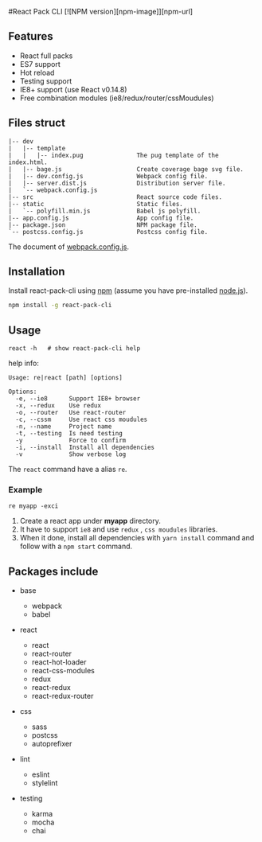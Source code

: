 #React Pack CLI [![NPM version][npm-image]][npm-url] 

## Features

* React full packs
* ES7 support
* Hot reload
* Testing support
* IE8+ support (use React v0.14.8)
* Free combination modules (ie8/redux/router/cssMoudules)


## Files struct
```
|-- dev
|   |-- template
|   |   |-- index.pug				The pug template of the index.html.
|   |-- bage.js						Create coverage bage svg file.
|   |-- dev.config.js				Webpack config file.
|   |-- server.dist.js				Distribution server file.
|   `-- webpack.config.js
|-- src								React source code files.
|-- static							Static files.
|   `-- polyfill.min.js				Babel js polyfill.
|-- app.config.js					App config file.
|-- package.json					NPM package file.
`-- postcss.config.js				Postcss config file.

```

The document of [webpack.config.js](app.config.md).


## Installation

Install react-pack-cli using [npm](https://www.npmjs.com/) (assume you have pre-installed [node.js](https://nodejs.org/)).

```bash
npm install -g react-pack-cli
```

## Usage

```
react -h   # show react-pack-cli help 
```
help info:
```
Usage: re|react [path] [options]

Options:
  -e, --ie8      Support IE8+ browser
  -x, --redux    Use redux
  -o, --router   Use react-router
  -c, --cssm     Use react css moudules
  -n, --name     Project name
  -t, --testing  Is need testing
  -y             Force to confirm
  -i, --install  Install all dependencies
  -v             Show verbose log
```

The `react` command have a alias `re`.

### Example

```
re myapp -exci 
```
1. Create a react app under **myapp** directory.
2. It have to support `ie8` and use `redux` , `css moudules` libraries. 
3. When it done, install all dependencies with `yarn install` command and follow with a `npm start` command. 

## Packages include

* base
	* webpack
	* babel

* react
	* react
	* react-router
	* react-hot-loader
	* react-css-modules
	* redux
	* react-redux
	* react-redux-router

* css
	* sass
	* postcss
	* autoprefixer

* lint
	* eslint
    * stylelint

* testing
	* karma
	* mocha
	* chai